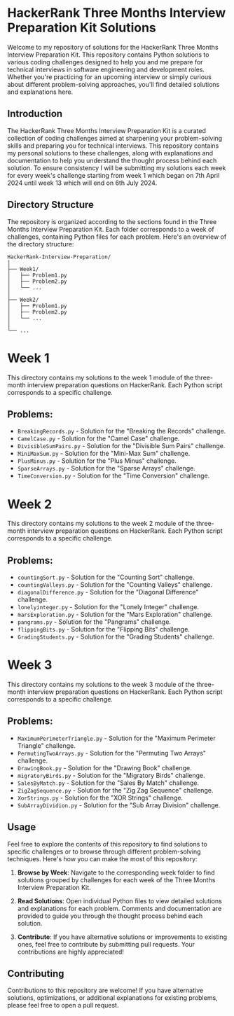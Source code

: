 # HackerRank Three Months Interview Preparation Kit Solutions

Welcome to my repository of solutions for the HackerRank Three Months Interview Preparation Kit. This repository contains Python solutions to various coding challenges designed to help you and me prepare for technical interviews in software engineering and development roles. Whether you're practicing for an upcoming interview or simply curious about different problem-solving approaches, you'll find detailed solutions and explanations here. 

## Introduction

The HackerRank Three Months Interview Preparation Kit is a curated collection of coding challenges aimed at sharpening your problem-solving skills and preparing you for technical interviews. This repository contains my personal solutions to these challenges, along with explanations and documentation to help you understand the thought process behind each solution. To ensure consistency I will be submitting my solutions each week for every week's challenge starting from week 1 which began on 7th April 2024 until week 13 which will end on 6th July 2024. 

## Directory Structure

The repository is organized according to the sections found in the Three Months Interview Preparation Kit. Each folder corresponds to a week of challenges, containing Python files for each problem. Here's an overview of the directory structure:

```
HackerRank-Interview-Preparation/
│
├── Week1/
│   ├── Problem1.py
│   ├── Problem2.py
│   └── ...
│
├── Week2/
│   ├── Problem1.py
│   ├── Problem2.py
│   └── ...
│
└── ...
```

# Week 1

This directory contains my solutions to the week 1 module of the three-month interview preparation questions on HackerRank. Each Python script corresponds to a specific challenge.

## Problems:

- `BreakingRecords.py` - Solution for the "Breaking the Records" challenge.
- `CamelCase.py` - Solution for the "Camel Case" challenge.
- `DivisibleSumPairs.py` - Solution for the "Divisible Sum Pairs" challenge.
- `MiniMaxSum.py` - Solution for the "Mini-Max Sum" challenge.
- `PlusMinus.py` - Solution for the "Plus Minus" challenge.
- `SparseArrays.py` - Solution for the "Sparse Arrays" challenge.
- `TimeConversion.py` - Solution for the "Time Conversion" challenge.


# Week 2

This directory contains my solutions to the week 2 module of the three-month interview preparation questions on HackerRank. Each Python script corresponds to a specific challenge.

## Problems:

- `countingSort.py` - Solution for the "Counting Sort" challenge.
- `countingValleys.py` - Solution for the "Counting Valleys" challenge.
- `diagonalDifference.py` - Solution for the "Diagonal Difference" challenge.
- `lonelyinteger.py` - Solution for the "Lonely Integer" challenge.
- `marsExploration.py` - Solution for the "Mars Exploration" challenge.
- `pangrams.py` - Solution for the "Pangrams" challenge.
- `flippingBits.py` - Solution for the "Flipping Bits" challenge.
- `GradingStudents.py` - Solution for the "Grading Students" challenge.

# Week 3

This directory contains my solutions to the week 3 module of the three-month interview preparation questions on HackerRank. Each Python script corresponds to a specific challenge.

## Problems:

- `MaximumPerimeterTriangle.py` - Solution for the "Maximum Perimeter Triangle" challenge.
- `PermutingTwoArrays.py` - Solution for the "Permuting Two Arrays" challenge.
- `DrawingBook.py` - Solution for the "Drawing Book" challenge.
- `migratoryBirds.py` - Solution for the "Migratory Birds" challenge.
- `SalesByMatch.py` - Solution for the "Sales By Match" challenge.
- `ZigZagSequence.py` - Solution for the "Zig Zag Sequence" challenge.
- `XorStrings.py` - Solution for the "XOR Strings" challenge.
- `SubArrayDividion.py` - Solution for the "Sub Array Division" challenge.


## Usage

Feel free to explore the contents of this repository to find solutions to specific challenges or to browse through different problem-solving techniques. Here's how you can make the most of this repository:

1. **Browse by Week**: Navigate to the corresponding week folder to find solutions grouped by challenges for each week of the Three Months Interview Preparation Kit.

2. **Read Solutions**: Open individual Python files to view detailed solutions and explanations for each problem. Comments and documentation are provided to guide you through the thought process behind each solution.

3. **Contribute**: If you have alternative solutions or improvements to existing ones, feel free to contribute by submitting pull requests. Your contributions are highly appreciated!


## Contributing

Contributions to this repository are welcome! If you have alternative solutions, optimizations, or additional explanations for existing problems, please feel free to open a pull request.

